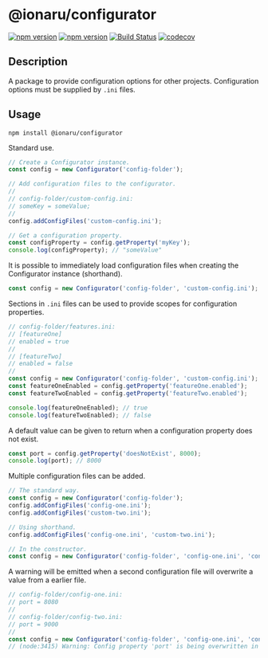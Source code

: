 # @ionaru/configurator

[![npm version](https://img.shields.io/npm/v/@ionaru/configurator.svg?style=for-the-badge)](https://www.npmjs.com/package/@ionaru/configurator)
[![npm version](https://img.shields.io/npm/v/@ionaru/configurator/next.svg?style=for-the-badge)](https://www.npmjs.com/package/@ionaru/configurator/v/next)
[![Build Status](https://img.shields.io/travis/Ionaru/configurator/master.svg?style=for-the-badge)](https://travis-ci.org/Ionaru/configurator)
[![codecov](https://img.shields.io/codecov/c/github/Ionaru/configurator/master.svg?style=for-the-badge)](https://codecov.io/gh/Ionaru/configurator)

## Description
A package to provide configuration options for other projects.
Configuration options must be supplied by `.ini` files.

## Usage
```
npm install @ionaru/configurator
```

Standard use.
```js
// Create a Configurator instance.
const config = new Configurator('config-folder');

// Add configuration files to the configurator.
//
// config-folder/custom-config.ini:
// someKey = someValue;
//
config.addConfigFiles('custom-config.ini');

// Get a configuration property.
const configProperty = config.getProperty('myKey');
console.log(configProperty); // "someValue"
```

It is possible to immediately load configuration files when creating the Configurator instance (shorthand).
```js
const config = new Configurator('config-folder', 'custom-config.ini');
```

Sections in `.ini` files can be used to provide scopes for configuration properties.
```js
// config-folder/features.ini:
// [featureOne]
// enabled = true
//
// [featureTwo]
// enabled = false
//
const config = new Configurator('config-folder', 'custom-config.ini');
const featureOneEnabled = config.getProperty('featureOne.enabled');
const featureTwoEnabled = config.getProperty('featureTwo.enabled');

console.log(featureOneEnabled); // true
console.log(featureTwoEnabled); // false
```

A default value can be given to return when a configuration property does not exist.
```js
const port = config.getProperty('doesNotExist', 8000);
console.log(port); // 8000
```

Multiple configuration files can be added.
```js
// The standard way.
const config = new Configurator('config-folder');
config.addConfigFiles('config-one.ini');
config.addConfigFiles('custom-two.ini');

// Using shorthand.
config.addConfigFiles('config-one.ini', 'custom-two.ini');

// In the constructor.
const config = new Configurator('config-folder', 'config-one.ini', 'config-two.ini');
```

A warning will be emitted when a second configuration file will overwrite a value from a earlier file.
```js
// config-folder/config-one.ini:
// port = 8080
//
// config-folder/config-two.ini:
// port = 9000
//
const config = new Configurator('config-folder', 'config-one.ini', 'config-two.ini');
// (node:3415) Warning: Config property 'port' is being overwritten in config-two.ini.
```
